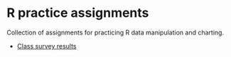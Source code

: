 # R practice assignments

Collection of assignments for practicing R data manipulation and charting.

- [Class survey results](survey-results/rubric.md)
